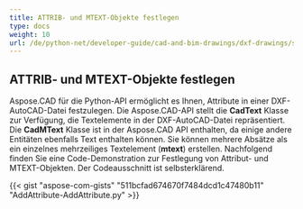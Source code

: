 ```yaml
---
title: ATTRIB- und MTEXT-Objekte festlegen
type: docs
weight: 10
url: /de/python-net/developer-guide/cad-and-bim-drawings/dxf-drawings/setting-attrib-and-mtext-objects/
---
```


## **ATTRIB- und MTEXT-Objekte festlegen**
Aspose.CAD für die Python-API ermöglicht es Ihnen, Attribute in einer DXF-AutoCAD-Datei festzulegen. Die Aspose.CAD-API stellt die **CadText** Klasse zur Verfügung, die Textelemente in der DXF-AutoCAD-Datei repräsentiert. Die **CadMText** Klasse ist in der Aspose.CAD API enthalten, da einige andere Entitäten ebenfalls Text enthalten können. Sie können mehrere Absätze als ein einzelnes mehrzeiliges Textelement (**mtext**) erstellen. Nachfolgend finden Sie eine Code-Demonstration zur Festlegung von Attribut- und MTEXT-Objekten. Der Codeausschnitt ist selbsterklärend.

{{< gist "aspose-com-gists" "511bcfad674670f7484dcd1c47480b11" "AddAttribute-AddAttribute.py" >}}
